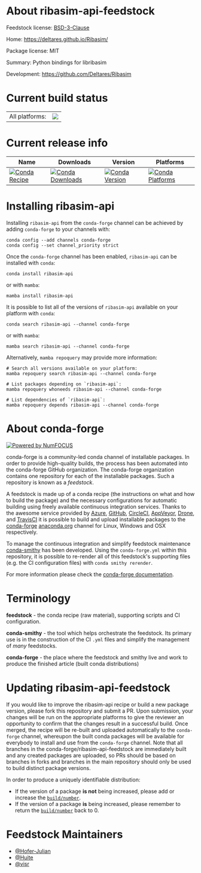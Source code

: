 About ribasim-api-feedstock
===========================

Feedstock license: [BSD-3-Clause](https://github.com/conda-forge/ribasim-api-feedstock/blob/main/LICENSE.txt)

Home: https://deltares.github.io/Ribasim/

Package license: MIT

Summary: Python bindings for libribasim

Development: https://github.com/Deltares/Ribasim

Current build status
====================


<table><tr><td>All platforms:</td>
    <td>
      <a href="https://dev.azure.com/conda-forge/feedstock-builds/_build/latest?definitionId=20743&branchName=main">
        <img src="https://dev.azure.com/conda-forge/feedstock-builds/_apis/build/status/ribasim-api-feedstock?branchName=main">
      </a>
    </td>
  </tr>
</table>

Current release info
====================

| Name | Downloads | Version | Platforms |
| --- | --- | --- | --- |
| [![Conda Recipe](https://img.shields.io/badge/recipe-ribasim--api-green.svg)](https://anaconda.org/conda-forge/ribasim-api) | [![Conda Downloads](https://img.shields.io/conda/dn/conda-forge/ribasim-api.svg)](https://anaconda.org/conda-forge/ribasim-api) | [![Conda Version](https://img.shields.io/conda/vn/conda-forge/ribasim-api.svg)](https://anaconda.org/conda-forge/ribasim-api) | [![Conda Platforms](https://img.shields.io/conda/pn/conda-forge/ribasim-api.svg)](https://anaconda.org/conda-forge/ribasim-api) |

Installing ribasim-api
======================

Installing `ribasim-api` from the `conda-forge` channel can be achieved by adding `conda-forge` to your channels with:

```
conda config --add channels conda-forge
conda config --set channel_priority strict
```

Once the `conda-forge` channel has been enabled, `ribasim-api` can be installed with `conda`:

```
conda install ribasim-api
```

or with `mamba`:

```
mamba install ribasim-api
```

It is possible to list all of the versions of `ribasim-api` available on your platform with `conda`:

```
conda search ribasim-api --channel conda-forge
```

or with `mamba`:

```
mamba search ribasim-api --channel conda-forge
```

Alternatively, `mamba repoquery` may provide more information:

```
# Search all versions available on your platform:
mamba repoquery search ribasim-api --channel conda-forge

# List packages depending on `ribasim-api`:
mamba repoquery whoneeds ribasim-api --channel conda-forge

# List dependencies of `ribasim-api`:
mamba repoquery depends ribasim-api --channel conda-forge
```


About conda-forge
=================

[![Powered by
NumFOCUS](https://img.shields.io/badge/powered%20by-NumFOCUS-orange.svg?style=flat&colorA=E1523D&colorB=007D8A)](https://numfocus.org)

conda-forge is a community-led conda channel of installable packages.
In order to provide high-quality builds, the process has been automated into the
conda-forge GitHub organization. The conda-forge organization contains one repository
for each of the installable packages. Such a repository is known as a *feedstock*.

A feedstock is made up of a conda recipe (the instructions on what and how to build
the package) and the necessary configurations for automatic building using freely
available continuous integration services. Thanks to the awesome service provided by
[Azure](https://azure.microsoft.com/en-us/services/devops/), [GitHub](https://github.com/),
[CircleCI](https://circleci.com/), [AppVeyor](https://www.appveyor.com/),
[Drone](https://cloud.drone.io/welcome), and [TravisCI](https://travis-ci.com/)
it is possible to build and upload installable packages to the
[conda-forge](https://anaconda.org/conda-forge) [anaconda.org](https://anaconda.org/)
channel for Linux, Windows and OSX respectively.

To manage the continuous integration and simplify feedstock maintenance
[conda-smithy](https://github.com/conda-forge/conda-smithy) has been developed.
Using the ``conda-forge.yml`` within this repository, it is possible to re-render all of
this feedstock's supporting files (e.g. the CI configuration files) with ``conda smithy rerender``.

For more information please check the [conda-forge documentation](https://conda-forge.org/docs/).

Terminology
===========

**feedstock** - the conda recipe (raw material), supporting scripts and CI configuration.

**conda-smithy** - the tool which helps orchestrate the feedstock.
                   Its primary use is in the construction of the CI ``.yml`` files
                   and simplify the management of *many* feedstocks.

**conda-forge** - the place where the feedstock and smithy live and work to
                  produce the finished article (built conda distributions)


Updating ribasim-api-feedstock
==============================

If you would like to improve the ribasim-api recipe or build a new
package version, please fork this repository and submit a PR. Upon submission,
your changes will be run on the appropriate platforms to give the reviewer an
opportunity to confirm that the changes result in a successful build. Once
merged, the recipe will be re-built and uploaded automatically to the
`conda-forge` channel, whereupon the built conda packages will be available for
everybody to install and use from the `conda-forge` channel.
Note that all branches in the conda-forge/ribasim-api-feedstock are
immediately built and any created packages are uploaded, so PRs should be based
on branches in forks and branches in the main repository should only be used to
build distinct package versions.

In order to produce a uniquely identifiable distribution:
 * If the version of a package **is not** being increased, please add or increase
   the [``build/number``](https://docs.conda.io/projects/conda-build/en/latest/resources/define-metadata.html#build-number-and-string).
 * If the version of a package **is** being increased, please remember to return
   the [``build/number``](https://docs.conda.io/projects/conda-build/en/latest/resources/define-metadata.html#build-number-and-string)
   back to 0.

Feedstock Maintainers
=====================

* [@Hofer-Julian](https://github.com/Hofer-Julian/)
* [@Huite](https://github.com/Huite/)
* [@visr](https://github.com/visr/)

